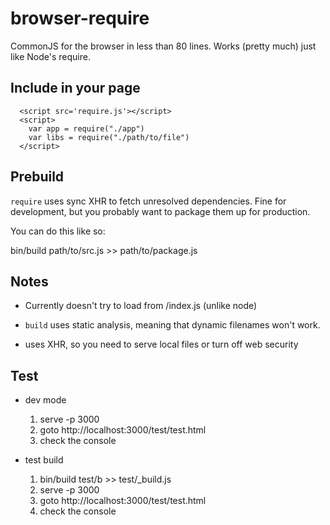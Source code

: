 browser-require
===============

CommonJS for the browser in less than 80 lines. Works (pretty much) just like Node's require.


Include in your page
--------------------

```
  <script src='require.js'></script>
  <script>
    var app = require("./app")
    var libs = require("./path/to/file")
  </script>
```

Prebuild
--------

`require` uses sync XHR to fetch unresolved dependencies. Fine for development, but you probably want to package them up for production.

You can do this like so:

  bin/build path/to/src.js >> path/to/package.js


Notes
-----

* Currently doesn't try to load from /index.js (unlike node)

* `build` uses static analysis, meaning that dynamic filenames won't work.

* uses XHR, so you need to serve local files or turn off web security


Test
----

* dev mode

  1. serve -p 3000
  2. goto http://localhost:3000/test/test.html
  3. check the console

* test build

  1. bin/build test/b >> test/_build.js
  2. serve -p 3000
  3. goto http://localhost:3000/test/test.html
  4. check the console
